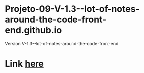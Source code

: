 # Projeto-09-V-1.3--lot-of-notes-around-the-code-front-end.github.io
Version V-1.3--lot-of-notes-around-the-code-front-end 
# Link [here]( https://thiagomassenomaciel.github.io/Projeto-09-V-1.3--lot-of-notes-around-the-code-front-end.github.io/)
